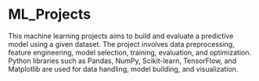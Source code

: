 # ML_Projects

This machine learning projects aims to build and evaluate a predictive model using a given dataset. The project involves data preprocessing, feature engineering, model selection, training, evaluation, and optimization. Python libraries such as Pandas, NumPy, Scikit-learn, TensorFlow, and Matplotlib are used for data handling, model building, and visualization.


